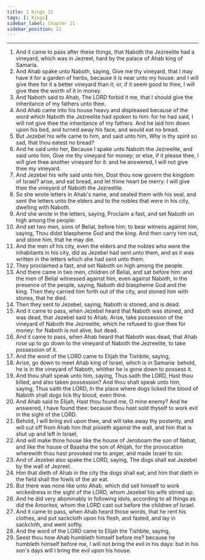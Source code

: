 ```yaml
---
title: 1 Kings 21
tags: [1 Kings]
sidebar_label: Chapter 21
sidebar_position: 21
---
```


---
1. And it came to pass after these things, that Naboth the Jezreelite had a vineyard, which was in Jezreel, hard by the palace of Ahab king of Samaria.
2. And Ahab spake unto Naboth, saying, Give me thy vineyard, that I may have it for a garden of herbs, because it is near unto my house: and I will give thee for it a better vineyard than it; or, if it seem good to thee, I will give thee the worth of it in money.
3. And Naboth said to Ahab, The LORD forbid it me, that I should give the inheritance of my fathers unto thee.
4. And Ahab came into his house heavy and displeased because of the word which Naboth the Jezreelite had spoken to him: for he had said, I will not give thee the inheritance of my fathers. And he laid him down upon his bed, and turned away his face, and would eat no bread.
5. But Jezebel his wife came to him, and said unto him, Why is thy spirit so sad, that thou eatest no bread?
6. And he said unto her, Because I spake unto Naboth the Jezreelite, and said unto him, Give me thy vineyard for money; or else, if it please thee, I will give thee another vineyard for it: and he answered, I will not give thee my vineyard.
7. And Jezebel his wife said unto him, Dost thou now govern the kingdom of Israel? arise, and eat bread, and let thine heart be merry: I will give thee the vineyard of Naboth the Jezreelite.
8. So she wrote letters in Ahab's name, and sealed them with his seal, and sent the letters unto the elders and to the nobles that were in his city, dwelling with Naboth.
9. And she wrote in the letters, saying, Proclaim a fast, and set Naboth on high among the people:
10. And set two men, sons of Belial, before him, to bear witness against him, saying, Thou didst blaspheme God and the king. And then carry him out, and stone him, that he may die.
11. And the men of his city, even the elders and the nobles who were the inhabitants in his city, did as Jezebel had sent unto them, and as it was written in the letters which she had sent unto them.
12. They proclaimed a fast, and set Naboth on high among the people.
13. And there came in two men, children of Belial, and sat before him: and the men of Belial witnessed against him, even against Naboth, in the presence of the people, saying, Naboth did blaspheme God and the king. Then they carried him forth out of the city, and stoned him with stones, that he died.
14. Then they sent to Jezebel, saying, Naboth is stoned, and is dead.
15. And it came to pass, when Jezebel heard that Naboth was stoned, and was dead, that Jezebel said to Ahab, Arise, take possession of the vineyard of Naboth the Jezreelite, which he refused to give thee for money: for Naboth is not alive, but dead.
16. And it came to pass, when Ahab heard that Naboth was dead, that Ahab rose up to go down to the vineyard of Naboth the Jezreelite, to take possession of it.
17. And the word of the LORD came to Elijah the Tishbite, saying,
18. Arise, go down to meet Ahab king of Israel, which is in Samaria: behold, he is in the vineyard of Naboth, whither he is gone down to possess it.
19. And thou shalt speak unto him, saying, Thus saith the LORD, Hast thou killed, and also taken possession? And thou shalt speak unto him, saying, Thus saith the LORD, In the place where dogs licked the blood of Naboth shall dogs lick thy blood, even thine.
20. And Ahab said to Elijah, Hast thou found me, O mine enemy? And he answered, I have found thee: because thou hast sold thyself to work evil in the sight of the LORD.
21. Behold, I will bring evil upon thee, and will take away thy posterity, and will cut off from Ahab him that pisseth against the wall, and him that is shut up and left in Israel,
22. And will make thine house like the house of Jeroboam the son of Nebat, and like the house of Baasha the son of Ahijah, for the provocation wherewith thou hast provoked me to anger, and made Israel to sin.
23. And of Jezebel also spake the LORD, saying, The dogs shall eat Jezebel by the wall of Jezreel.
24. Him that dieth of Ahab in the city the dogs shall eat; and him that dieth in the field shall the fowls of the air eat.
25. But there was none like unto Ahab, which did sell himself to work wickedness in the sight of the LORD, whom Jezebel his wife stirred up.
26. And he did very abominably in following idols, according to all things as did the Amorites, whom the LORD cast out before the children of Israel.
27. And it came to pass, when Ahab heard those words, that he rent his clothes, and put sackcloth upon his flesh, and fasted, and lay in sackcloth, and went softly.
28. And the word of the LORD came to Elijah the Tishbite, saying,
29. Seest thou how Ahab humbleth himself before me? because he humbleth himself before me, I will not bring the evil in his days: but in his son's days will I bring the evil upon his house.